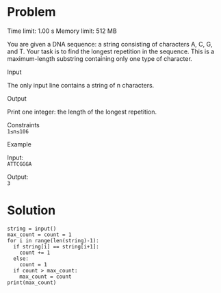# Problem
Time limit: 1.00 s Memory limit: 512 MB

You are given a DNA sequence: a string consisting of characters A, C, G, and T. Your task is to find the longest repetition in the sequence. This is a maximum-length substring containing only one type of character.

Input

The only input line contains a string of n characters.

Output

Print one integer: the length of the longest repetition.

Constraints<br>
`1≤n≤106`

Example

Input:<br>
`ATTCGGGA`

Output:<br>
`3`

# Solution
```
string = input()
max_count = count = 1
for i in range(len(string)-1):
  if string[i] == string[i+1]:
    count += 1
  else:
    count = 1
  if count > max_count:
    max_count = count
print(max_count)
```
